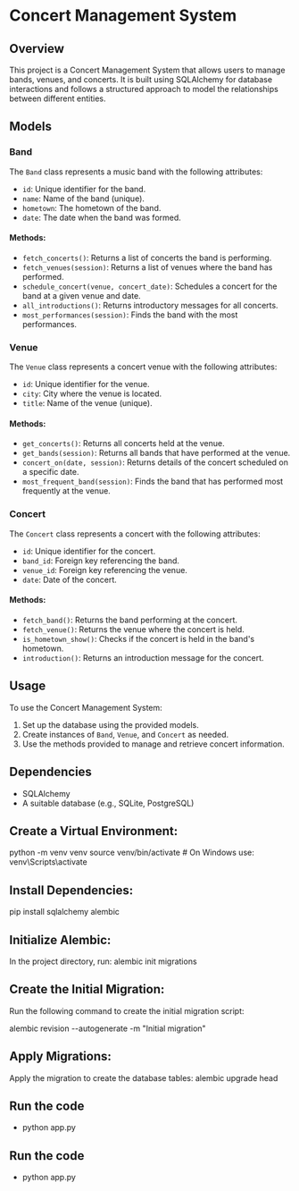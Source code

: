 # Concert Management System

## Overview
This project is a Concert Management System that allows users to manage bands, venues, and concerts. It is built using SQLAlchemy for database interactions and follows a structured approach to model the relationships between different entities.


## Models

### Band
The `Band` class represents a music band with the following attributes:
- `id`: Unique identifier for the band.
- `name`: Name of the band (unique).
- `hometown`: The hometown of the band.
- `date`: The date when the band was formed.

#### Methods:
- `fetch_concerts()`: Returns a list of concerts the band is performing.
- `fetch_venues(session)`: Returns a list of venues where the band has performed.
- `schedule_concert(venue, concert_date)`: Schedules a concert for the band at a given venue and date.
- `all_introductions()`: Returns introductory messages for all concerts.
- `most_performances(session)`: Finds the band with the most performances.

### Venue
The `Venue` class represents a concert venue with the following attributes:
- `id`: Unique identifier for the venue.
- `city`: City where the venue is located.
- `title`: Name of the venue (unique).

#### Methods:
- `get_concerts()`: Returns all concerts held at the venue.
- `get_bands(session)`: Returns all bands that have performed at the venue.
- `concert_on(date, session)`: Returns details of the concert scheduled on a specific date.
- `most_frequent_band(session)`: Finds the band that has performed most frequently at the venue.

### Concert
The `Concert` class represents a concert with the following attributes:
- `id`: Unique identifier for the concert.
- `band_id`: Foreign key referencing the band.
- `venue_id`: Foreign key referencing the venue.
- `date`: Date of the concert.

#### Methods:
- `fetch_band()`: Returns the band performing at the concert.
- `fetch_venue()`: Returns the venue where the concert is held.
- `is_hometown_show()`: Checks if the concert is held in the band's hometown.
- `introduction()`: Returns an introduction message for the concert.

## Usage
To use the Concert Management System:
1. Set up the database using the provided models.
2. Create instances of `Band`, `Venue`, and `Concert` as needed.
3. Use the methods provided to manage and retrieve concert information.

## Dependencies
- SQLAlchemy
- A suitable database (e.g., SQLite, PostgreSQL)

## Create a Virtual Environment:
python -m venv venv
source venv/bin/activate  # On Windows use: venv\Scripts\activate

## Install Dependencies:
pip install sqlalchemy alembic

## Initialize Alembic: 
In the project directory, run:
alembic init migrations

## Create the Initial Migration: 
Run the following command to create the initial migration script:

alembic revision --autogenerate -m "Initial migration"

## Apply Migrations: 
Apply the migration to create the database tables:
alembic upgrade head

## Run the code
- python app.py











## Run the code
- python app.py

